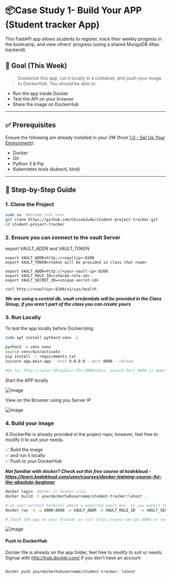 # 📦Case Study 1- Build Your APP (Student tracker App)

This FastAPI app allows students to register, track their weekly progress in the bootcamp, and view others' progress (using a shared MongoDB Atlas backend).

## 🚀 Goal (This Week)
> Dockerize this app, run it locally in a container, and push your image to DockerHub. You should be able to:
- Run the app inside Docker
- Test the API on your browser
- Share the image on DockerHub

---

## ✅ Prerequisites

Ensure the following are already installed in your VM (from [1.0 - Set Up Your Environment](https://github.com/ChisomJude/Hands-on-Devops-CloudNative/tree/master/1.0%20Setup%20your%20Enviroment)):

- Docker  
- Git  
- Python 3 & Pip  
- Kubernetes tools (kubectl, kind)  
  

---

## 🧪 Step-by-Step Guide

### 1. Clone the Project

```bash
sudo su  #become root user
git clone https://github.com/ChisomJude/student-project-tracker.git
cd student-project-tracker
```

### 2. Ensure you can connect to the vault Server
export VAULT_ADDR and VAULT_TOKEN

```
export VAULT_ADDR=http://<vaultip>:8200
export VAULT_TOKEN=<token will be provided in class chat room>

export VAULT_ADDR=http://<your-vault-ip>:8200
export VAULT_ROLE_ID=<shared-role-id>
export VAULT_SECRET_ID=<unique-secret-id>

curl http://<vaultip>:8200/v1/sys/health
```

***We are using a central db, vault credentials  will be provided in the Class Group, if you aren't part of the class you can create yours***


### 3. Run Locally 
To test the app locally before Dockerizing:

```bash
sudo apt install python3-venv -y

python3 -m venv venv
source venv/bin/activate
pip install -r requirements.txt
uvicorn app.main:app --host 0.0.0.0 --port 8000 --reload

#Go to: http://<your-VM-public-IP>:8000/docs, ensure Port 8000 is open in the network security group, and confirm this works
```
Start the APP locally

![image](https://github.com/user-attachments/assets/aed139e7-9fb2-42a5-a456-1bdd7fd59fc0)


View on the Browser using you Server IP

![image](https://github.com/user-attachments/assets/2cf8a0e7-9cc7-4d0c-8cc2-db6013c55324)


### 4. Build your image
A Dockerfile is already provided in the project repo; however, feel free to modify it to suit your needs.

✅ Build the image 
<br>✅ and run it locally<br>
✅ Push to your DockerHub 

***Not familiar with docker? Check out this free course at kodekloud - https://learn.kodekloud.com/user/courses/docker-training-course-for-the-absolute-beginner***

```bash
docker login  #enter ur docker cred.
docker build -t yourdockerhubusername/student-tracker:latest .

# on your current terminal where u exported vault env  or you export them again
docker run -d -p 8000:8000 -e VAULT_ADDR -e VAULT_ROLE_ID  -e VAULT_SECRET_ID <dockerubusername>/student-tracker:latest

# Check the app on your browser or curl http://<your-vm-ip>:8000 or confirm your container is running without error docker logs <containerip>
```
![image](https://github.com/user-attachments/assets/2b6cbaec-704f-4ed8-a0bc-345e08764564)


#### Push to DockerHub
Docker file is already on the app folder, feel free to modify to suit ur needs. Signup with http://hub.docker.com/ if you don't have an account


```bash

docker push yourdockerhubusername/student-tracker: latest
```






